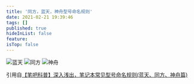 ```yaml
---
title: '同方，蓝天，神舟型号命名规则'
date: 2021-02-21 19:39:46
tags: []
published: true
hideInList: false
feature: 
isTop: false
---
```


![蓝天](https://od.huiaei.cf/Images/2021/02/Snipaste_2021-02-21_19-45-25.png?raw)
![同方](https://od.huiaei.cf/Images/2021/02/Snipaste_2021-02-21_19-50-55.png?raw)
![神舟](https://od.huiaei.cf/Images/2021/02/Snipaste_2021-02-21_19-54-20.png?raw)

引用自[【笔吧科普】深入浅出，笔记本常见型号命名规则(蓝天、同方、神舟篇)](https://www.bilibili.com/video/av671755249)